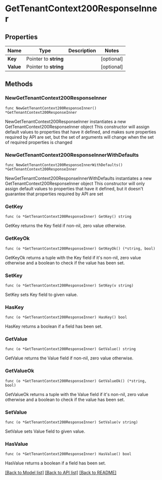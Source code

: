 # GetTenantContext200ResponseInner

## Properties

Name | Type | Description | Notes
------------ | ------------- | ------------- | -------------
**Key** | Pointer to **string** |  | [optional] 
**Value** | Pointer to **string** |  | [optional] 

## Methods

### NewGetTenantContext200ResponseInner

`func NewGetTenantContext200ResponseInner() *GetTenantContext200ResponseInner`

NewGetTenantContext200ResponseInner instantiates a new GetTenantContext200ResponseInner object
This constructor will assign default values to properties that have it defined,
and makes sure properties required by API are set, but the set of arguments
will change when the set of required properties is changed

### NewGetTenantContext200ResponseInnerWithDefaults

`func NewGetTenantContext200ResponseInnerWithDefaults() *GetTenantContext200ResponseInner`

NewGetTenantContext200ResponseInnerWithDefaults instantiates a new GetTenantContext200ResponseInner object
This constructor will only assign default values to properties that have it defined,
but it doesn't guarantee that properties required by API are set

### GetKey

`func (o *GetTenantContext200ResponseInner) GetKey() string`

GetKey returns the Key field if non-nil, zero value otherwise.

### GetKeyOk

`func (o *GetTenantContext200ResponseInner) GetKeyOk() (*string, bool)`

GetKeyOk returns a tuple with the Key field if it's non-nil, zero value otherwise
and a boolean to check if the value has been set.

### SetKey

`func (o *GetTenantContext200ResponseInner) SetKey(v string)`

SetKey sets Key field to given value.

### HasKey

`func (o *GetTenantContext200ResponseInner) HasKey() bool`

HasKey returns a boolean if a field has been set.

### GetValue

`func (o *GetTenantContext200ResponseInner) GetValue() string`

GetValue returns the Value field if non-nil, zero value otherwise.

### GetValueOk

`func (o *GetTenantContext200ResponseInner) GetValueOk() (*string, bool)`

GetValueOk returns a tuple with the Value field if it's non-nil, zero value otherwise
and a boolean to check if the value has been set.

### SetValue

`func (o *GetTenantContext200ResponseInner) SetValue(v string)`

SetValue sets Value field to given value.

### HasValue

`func (o *GetTenantContext200ResponseInner) HasValue() bool`

HasValue returns a boolean if a field has been set.


[[Back to Model list]](../README.md#documentation-for-models) [[Back to API list]](../README.md#documentation-for-api-endpoints) [[Back to README]](../README.md)


